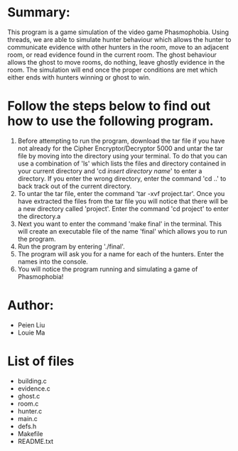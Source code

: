 # Summary:
This program is a game simulation of the video game Phasmophobia. Using threads, we are able to simulate hunter behaviour which allows the hunter to communicate evidence with other hunters in the room, move to an adjacent room, or read evidence found in the current room. The ghost behaviour allows the ghost to move rooms, do nothing, leave ghostly evidence in the room. The simulation will end once the proper conditions are met which either ends with hunters winning or ghost to win.

# Follow the steps below to find out how to use the following program.

1. Before attempting to run the program, download the tar file if you have not already for the Cipher Encryptor/Decryptor 5000 and untar the tar file by moving into the directory using your terminal. To do that you can use a combination of 'ls' which lists the files and directory contained in your current directory and 'cd *insert directory name*' to enter a directory. If you enter the wrong directory, enter the command 'cd ..' to back track out of the current directory.
2. To untar the tar file, enter the command 'tar -xvf project.tar'. Once you have extracted the files from the tar file you will notice that there will be a new directory called 'project'. Enter the command 'cd project' to enter the directory.a
3. Next you want to enter the command 'make final' in the terminal. This will create an executable file of the name 'final' which allows you to run the program.
4. Run the program by entering './final'.
5. The program will ask you for a name for each of the hunters. Enter the names into the console.
6. You will notice the program running and simulating a game of Phasmophobia!

# Author:
- Peien Liu
- Louie Ma

# List of files
- building.c
- evidence.c
- ghost.c
- room.c
- hunter.c
- main.c
- defs.h
- Makefile
- README.txt
